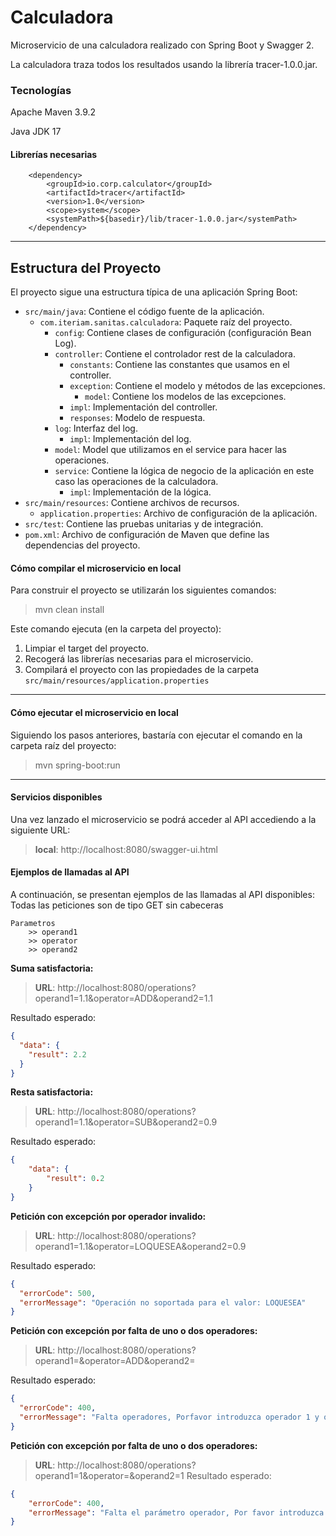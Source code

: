 # Calculadora
Microservicio de una calculadora realizado con Spring Boot y Swagger 2.

La calculadora traza todos los resultados usando la librería tracer-1.0.0.jar.
### Tecnologías

Apache Maven 3.9.2

Java JDK 17

#### Librerías necesarias
<!-- librería de tracer -->
		<dependency>
			<groupId>io.corp.calculator</groupId>
			<artifactId>tracer</artifactId>
			<version>1.0</version>
			<scope>system</scope>
			<systemPath>${basedir}/lib/tracer-1.0.0.jar</systemPath>
		</dependency>
---
## Estructura del Proyecto

El proyecto sigue una estructura típica de una aplicación Spring Boot:

- `src/main/java`: Contiene el código fuente de la aplicación.
    - `com.iteriam.sanitas.calculadora`: Paquete raíz del proyecto.
        - `config`: Contiene clases de configuración (configuración Bean Log).
        - `controller`: Contiene el controlador rest de la calculadora.
          - `constants`: Contiene las constantes que usamos en el controller.
          - `exception`: Contiene el modelo y métodos de las excepciones.
            - `model`: Contiene los modelos de las excepciones.
          - `impl`: Implementación del controller.
          - `responses`: Modelo de respuesta.
        - `log`: Interfaz del log.
          - `impl`: Implementación del log.
        - `model`: Model que utilizamos en el service para hacer las operaciones.
        - `service`: Contiene la lógica de negocio de la aplicación en este caso las operaciones de la calculadora.
          - `impl`: Implementación de la lógica.
- `src/main/resources`: Contiene archivos de recursos.
    - `application.properties`: Archivo de configuración de la aplicación.
- `src/test`: Contiene las pruebas unitarias y de integración.
- `pom.xml`: Archivo de configuración de Maven que define las dependencias del proyecto.

#### Cómo compilar el microservicio en local

Para construir el proyecto se utilizarán los siguientes comandos:

> mvn clean install

Este comando ejecuta (en la carpeta del proyecto): 
1. Limpiar el target del proyecto.
2. Recogerá las librerías necesarias para el microservicio.
3. Compilará el proyecto con las propiedades de la carpeta `src/main/resources/application.properties`

---

#### Cómo ejecutar el microservicio en local
Siguiendo los pasos anteriores, bastaría con ejecutar el comando en la carpeta raíz del proyecto:

> mvn spring-boot:run

---

#### Servicios disponibles
Una vez lanzado el microservicio se podrá acceder al API accediendo a la siguiente URL:
> **local**: http://localhost:8080/swagger-ui.html

#### Ejemplos de llamadas al API

A continuación, se presentan ejemplos de las llamadas al API disponibles:
Todas las peticiones son de tipo GET sin cabeceras
    
    Parametros
        >> operand1
        >> operator
        >> operand2

**Suma satisfactoria:**
> **URL**: http://localhost:8080/operations?operand1=1.1&operator=ADD&operand2=1.1

Resultado esperado:
```json
{
  "data": {
    "result": 2.2
  }
}
```

**Resta satisfactoria:**
> **URL**: http://localhost:8080/operations?operand1=1.1&operator=SUB&operand2=0.9

Resultado esperado:
```json
{
    "data": {
        "result": 0.2
    }
}
```

**Petición con excepción por operador invalido:**
> **URL**: http://localhost:8080/operations?operand1=1.1&operator=LOQUESEA&operand2=0.9

Resultado esperado:
```json
{
  "errorCode": 500,
  "errorMessage": "Operación no soportada para el valor: LOQUESEA"
}

```
**Petición con excepción por falta de uno o dos operadores:**
> **URL**: http://localhost:8080/operations?operand1=&operator=ADD&operand2=

Resultado esperado:
```json
{
  "errorCode": 400,
  "errorMessage": "Falta operadores, Porfavor introduzca operador 1 y operador 2 para hacer el cálculo."
}
```
**Petición con excepción por falta de uno o dos operadores:**
> **URL**: http://localhost:8080/operations?operand1=1&operator=&operand2=1
Resultado esperado:
```json
{
    "errorCode": 400,
    "errorMessage": "Falta el parámetro operador, Por favor introduzca un operador válido ADD o SUB."
}